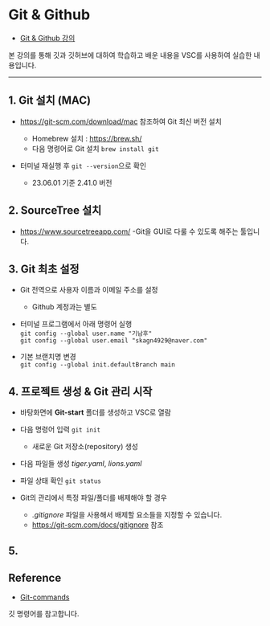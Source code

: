 # Git & Github
- [Git & Github 강의](https://www.youtube.com/watch?v=1I3hMwQU6GU)


본 강의를 통해 깃과 깃허브에 대하여 학습하고 배운 내용을 VSC를 사용하여 실습한 내용입니다.

---
## 1. Git 설치 (MAC)
- https://git-scm.com/download/mac 참조하여 Git 최신 버전 설치
  - Homebrew 설치 : https://brew.sh/ 
  - 다음 명령어로 Git 설치
      ```brew install git```

- 터미널 재실행 후 ```git --version```으로 확인   
  - 23.06.01 기준 2.41.0 버전

## 2. SourceTree 설치
- https://www.sourcetreeapp.com/ -Git을 GUI로 다룰 수 있도록 해주는 툴입니다.

## 3. Git 최초 설정
- Git 전역으로 사용자 이름과 이메일 주소를 설정
  - Github 계정과는 별도   

- 터미널 프로그램에서 아래 명령어 실행   
```git config --global user.name "기남후"```   
```git config --global user.email "skagn4929@naver.com"```   

- 기본 브랜치명 변경   
```git config --global init.defaultBranch main```

## 4. 프로젝트 생성 & Git 관리 시작
- 바탕화면에 **Git-start** 폴더를 생성하고 VSC로 열람

- 다음 명령어 입력 ```git init```
  - 새로운 Git 저장소(repository) 생성    

- 다음 파일들 생성 *tiger.yaml*, *lions.yaml*

- 파일 상태 확인 ```git status```

- Git의 관리에서 특정 파일/폴더를 배제해야 할 경우
  - *.gitignore* 파일을 사용해서 배제할 요소들을 지정할 수 있습니다.
  - https://git-scm.com/docs/gitignore 참조

## 5.




## Reference
- [Git-commands](https://git-scm.com/docs/git#_git_commands)

깃 명령어를 참고합니다.
